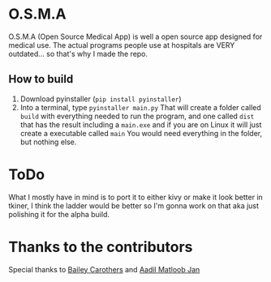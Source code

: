 # O.S.M.A

O.S.M.A (Open Source Medical App) is well a open source app designed for medical use. The actual programs people use at hospitals are VERY outdated... so that's why I made the repo.

## How to build

1. Download pyinstaller (```pip install pyinstaller```)
2. Into a terminal, type ```pyinstaller main.py```
That will create a folder called ```build``` with everything needed to run the program, and one called ```dist``` that has the result including a ```main.exe``` and if you are on Linux it will just create a executable called ```main``` You would need everything in the folder, but nothing else.

# ToDo

What I mostly have in mind is to port it to either kivy or make it look better in tkiner, I think the ladder would be better so I'm gonna work on that aka just polishing it for the alpha build.

# Thanks to the contributors

Special thanks to [Bailey Carothers](https://github.com/baileycarothers) and [Aadil Matloob Jan](https://github.com/aadil494)
